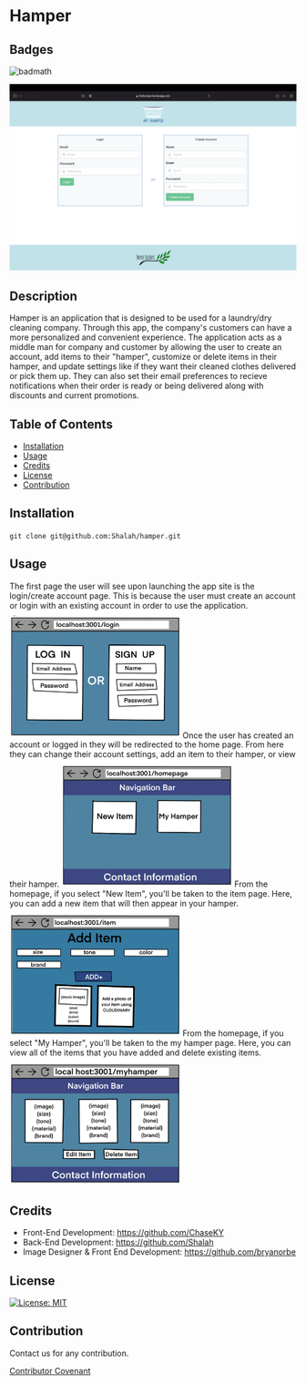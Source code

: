 # Hamper

## Badges
![badmath](https://img.shields.io/badge/License-MIT-blue)

![the-Hamper-app](./public/img/the-Hamper-App.png)

## Description
Hamper is an application that is designed to be used for a laundry/dry cleaning company. Through this app, the company's customers can have a more personalized and convenient experience. The application acts as a middle man for company and customer by allowing the user to create an account, add items to their "hamper", customize or delete items in their hamper, and update settings like if they want their cleaned clothes delivered or pick them up. They can also set their email preferences to recieve notifications when their order is ready or being delivered along with discounts and current promotions.
## Table of Contents
- [Installation](#installation)
- [Usage](#usage) 
- [Credits](#credits)
- [License](#license)
- [Contribution](#contribution)
## Installation
`git clone git@github.com:Shalah/hamper.git`
## Usage
The first page the user will see upon launching the app site is the login/create account page. This is because the user must create an account or login with an existing account in order to use the application.
<img src="public/img/login-page.jpg" width="300" height="auto">
Once the user has created an account or logged in they will be redirected to the home page. From here they can change their account settings, add an item to their hamper, or view their hamper.
<img src="public/img/homepage.jpg" width="300" height="auto">
From the homepage, if you select "New Item", you'll be taken to the item page. Here, you can add a new item that will then appear in your hamper.
<img src="public/img/item-page.jpg" width="300" height="auto">
From the homepage, if you select "My Hamper", you'll be taken to the my hamper page. Here, you can view all of the items that you have added and delete existing items.
<img src="public/img/myhamper.jpg" width="300" height="auto">

## Credits
 - Front-End Development: https://github.com/ChaseKY
 - Back-End Development: https://github.com/Shalah
 - Image Designer & Front End Development: https://github.com/bryanorbe

## License
[![License: MIT](https://img.shields.io/badge/License-MIT-yellow.svg)](https://opensource.org/licenses/MIT)

## Contribution
Contact us for any contribution.

[Contributor Covenant](https://www.contributor-covenant.org/)